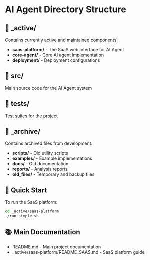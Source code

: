 # AI Agent Directory Structure

## 📁 _active/
Contains currently active and maintained components:
- **saas-platform/** - The SaaS web interface for AI Agent
- **core-agent/** - Core AI agent implementation
- **deployment/** - Deployment configurations

## 📁 src/
Main source code for the AI Agent system

## 📁 tests/
Test suites for the project

## 📁 _archive/
Contains archived files from development:
- **scripts/** - Old utility scripts
- **examples/** - Example implementations
- **docs/** - Old documentation
- **reports/** - Analysis reports
- **old_files/** - Temporary and backup files

## 🚀 Quick Start
To run the SaaS platform:
```bash
cd _active/saas-platform
./run_simple.sh
```

## 📚 Main Documentation
- README.md - Main project documentation
- _active/saas-platform/README_SAAS.md - SaaS platform guide

